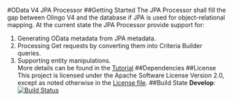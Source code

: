 #OData V4 JPA Processor
##Getting Started
The JPA Processor shall fill the gap between Olingo V4 and the database if JPA is used for object-relational mapping.
At the current state the JPA Processor provide support for:  
1. Generating OData metadata from JPA metadata.  
2. Processing Get requests by converting them into Criteria Builder queries.  
3. Supporting entity manipulations.  
More details can be found in the [Tutorial](/jpa-tutorial/Tutorials/Introduction/Introduction.md)
##Dependencies
##License
This project is licensed under the Apache Software License Version 2.0, except as noted otherwise in the [License file](/LICENSE.txt).
##Build State
__Develop__: [![Build Status](https://travis-ci.mo.sap.corp/ptm/odata-v4-jpa-processor.svg?token=Ljcz1XxTJEqKCPSDbhkV&branch=develop)](https://travis-ci.mo.sap.corp/ptm/odata-v4-jpa-processor)

